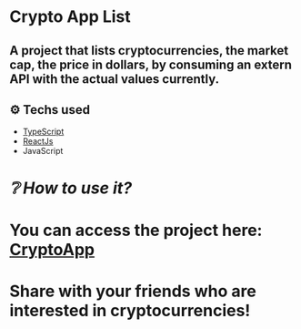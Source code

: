 # Crypto App List
## A project that lists cryptocurrencies, the market cap, the price in dollars, by consuming an extern API with the actual values currently.
## ⚙️ Techs used
- [TypeScript](https://www.typescriptlang.org/)
- [ReactJs](https://react.dev/)
- JavaScript
#
# _❔ How to use it?_ 
# You can access the project here: [CryptoApp](https://crypto-app-list.vercel.app/)

# Share with your friends who are interested in cryptocurrencies!